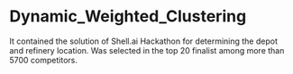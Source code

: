 # Dynamic_Weighted_Clustering
It contained the solution of Shell.ai Hackathon for determining the depot and refinery location. Was selected in the top 20 finalist among more than 5700 competitors.

